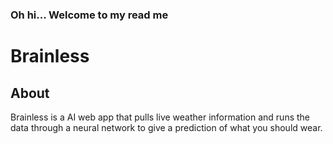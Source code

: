 ### Oh hi... Welcome to my read me

# Brainless


## About
Brainless is a AI web app that pulls live weather information and 
runs the data through a neural network to give a prediction of what you should wear.

